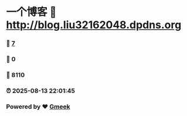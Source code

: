 # 一个博客 :link: http://blog.liu32162048.dpdns.org 
### :page_facing_up: [7](http://blog.liu32162048.dpdns.org/tag.html) 
### :speech_balloon: 0 
### :hibiscus: 8110 
### :alarm_clock: 2025-08-13 22:01:45 
### Powered by :heart: [Gmeek](https://github.com/Meekdai/Gmeek)
